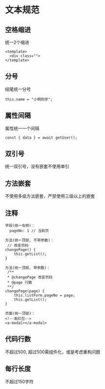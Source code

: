 # 文本规范

## 空格缩进

统一2个缩进

```
<template>
  <div class="">
</template>
```

## 分号

结尾统一分号

```
this.name = "小明同学";
```

## 属性间隔

属性统一一个间隔
```
const { data } = await getUser();
```

## 双引号

统一双引号，没有嵌套不使用单引

## 方法嵌套

不使用多级方法嵌套，严禁使用三级以上的嵌套

## 注释

```
字段(统一右侧)：
  pageNo: 1 // 当前页

方法(统一顶部, 不带参数)：
 // 改变页码
changePage() {
    this.getList();
}

方法(统一顶部, 带参数)：
 /**
 * @changePage 改变页码
 * @page 行数
 **/
changePage(page) {
    this.listForm.pageNo = page;
    this.getList();
}

页面(统一顶部)：
<!--发红包-->
<a-modal></a-modal>

```
## 代码行数
不超过500, 超过500需组件化，或是考虑重构问题

## 每行长度
不超过150字符